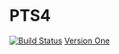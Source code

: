 # PTS4
[![Build Status](https://travis-ci.org/GuusHamm/PTS4.svg?branch=master)](https://travis-ci.org/GuusHamm/PTS4)
[Version One](https://www51.v1host.com/FONTYSGJGHAMM81)